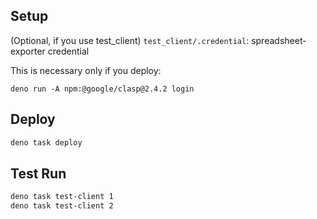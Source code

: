 ## Setup

(Optional, if you use test_client) `test_client/.credential`: spreadsheet-exporter credential

This is necessary only if you deploy:
```
deno run -A npm:@google/clasp@2.4.2 login
```

## Deploy

```sh
deno task deploy
```

## Test Run

```sh
deno task test-client 1
deno task test-client 2
```

